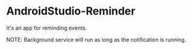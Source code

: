 # AndroidStudio-Reminder
It's an app for reminding events.

NOTE: Background service will run as long as the notification is running.
